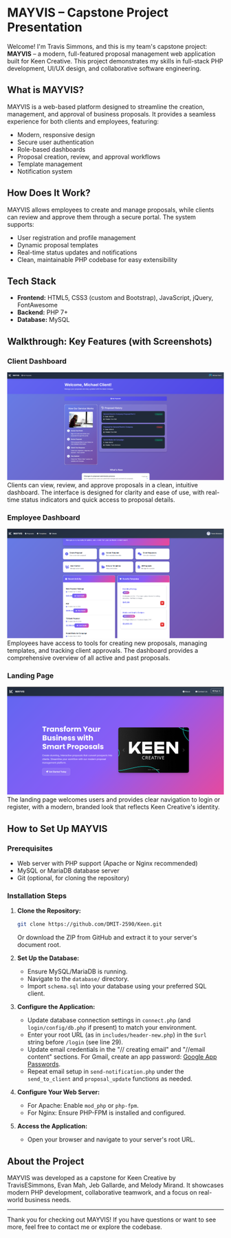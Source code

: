 # MAYVIS – Capstone Project Presentation

Welcome! I'm Travis Simmons, and this is my team's capstone project: **MAYVIS** – a modern, full-featured proposal management web application built for Keen Creative. This project demonstrates my skills in full-stack PHP development, UI/UX design, and collaborative software engineering.

## What is MAYVIS?

MAYVIS is a web-based platform designed to streamline the creation, management, and approval of business proposals. It provides a seamless experience for both clients and employees, featuring:

- Modern, responsive design
- Secure user authentication
- Role-based dashboards
- Proposal creation, review, and approval workflows
- Template management
- Notification system

## How Does It Work?

MAYVIS allows employees to create and manage proposals, while clients can review and approve them through a secure portal. The system supports:

- User registration and profile management
- Dynamic proposal templates
- Real-time status updates and notifications
- Clean, maintainable PHP codebase for easy extensibility

## Tech Stack

- **Frontend:** HTML5, CSS3 (custom and Bootstrap), JavaScript, jQuery, FontAwesome
- **Backend:** PHP 7+
- **Database:** MySQL

## Walkthrough: Key Features (with Screenshots)

### Client Dashboard
![Client Dashboard](screenshots/client-dashboard.png)
Clients can view, review, and approve proposals in a clean, intuitive dashboard. The interface is designed for clarity and ease of use, with real-time status indicators and quick access to proposal details.

### Employee Dashboard
![Employee Dashboard](screenshots/employee-dashboard.png)
Employees have access to tools for creating new proposals, managing templates, and tracking client approvals. The dashboard provides a comprehensive overview of all active and past proposals.

### Landing Page
![Landing Page](screenshots/landing-page.png)
The landing page welcomes users and provides clear navigation to login or register, with a modern, branded look that reflects Keen Creative's identity.

## How to Set Up MAYVIS

### Prerequisites
- Web server with PHP support (Apache or Nginx recommended)
- MySQL or MariaDB database server
- Git (optional, for cloning the repository)

### Installation Steps
1. **Clone the Repository:**
   ```bash
   git clone https://github.com/DMIT-2590/Keen.git
   ```
   Or download the ZIP from GitHub and extract it to your server's document root.

2. **Set Up the Database:**
   - Ensure MySQL/MariaDB is running.
   - Navigate to the `database/` directory.
   - Import `schema.sql` into your database using your preferred SQL client.

3. **Configure the Application:**
   - Update database connection settings in `connect.php` (and `login/config/db.php` if present) to match your environment.
   - Enter your root URL (as in `includes/header-new.php`) in the `$url` string before `/login` (see line 29).
   - Update email credentials in the "// creating email" and "//email content" sections. For Gmail, create an app password: [Google App Passwords](https://support.google.com/accounts/answer/185833?hl=en).
   - Repeat email setup in `send-notification.php` under the `send_to_client` and `proposal_update` functions as needed.

4. **Configure Your Web Server:**
   - For Apache: Enable `mod_php` or `php-fpm`.
   - For Nginx: Ensure PHP-FPM is installed and configured.

5. **Access the Application:**
   - Open your browser and navigate to your server's root URL.

## About the Project

MAYVIS was developed as a capstone for Keen Creative by TravisESimmons, Evan Mah, Jeb Gallarde, and Melody Mirand. It showcases modern PHP development, collaborative teamwork, and a focus on real-world business needs.

---

Thank you for checking out MAYVIS! If you have questions or want to see more, feel free to contact me or explore the codebase.

